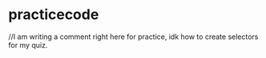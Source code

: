 # practicecode

//I am writing a comment right here for practice, idk how to create selectors for my quiz.
